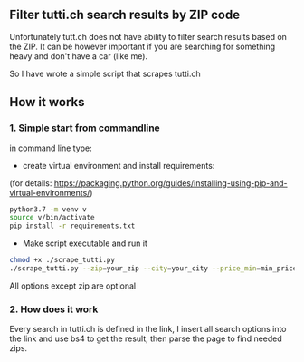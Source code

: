## Filter tutti.ch search results by ZIP code

Unfortunately tutt.ch does not have ability to filter search results based on the ZIP. It can be however important if you are searching for something heavy and don't have a car (like me).

So I have wrote a simple script that scrapes tutti.ch

## How it works

### 1. Simple start from commandline

in command line type:

* create virtual environment and install requirements:

(for details: https://packaging.python.org/guides/installing-using-pip-and-virtual-environments/)

```bash
python3.7 -m venv v
source v/bin/activate
pip install -r requirements.txt
```

* Make script executable and run it

```bash
chmod +x ./scrape_tutti.py
./scrape_tutti.py --zip=your_zip --city=your_city --price_min=min_price --price_max=max_price --searching_for=what_do_you_want
```

All options except zip are optional

### 2. How does it work

Every search in tutti.ch is defined in the link, I insert all search options into the link and use bs4 to get the result, then parse the page to find needed zips.
